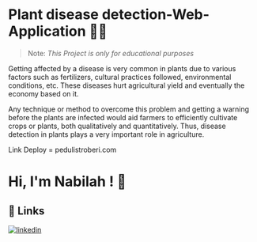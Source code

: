 # Plant disease detection-Web-Application 🧑‍🌾

> Note: _This Project is only for educational purposes_

Getting affected by a disease is very common in plants due to various factors such as fertilizers, cultural practices followed, environmental conditions, etc. These diseases hurt agricultural yield and eventually the economy based on it.

Any technique or method to overcome this problem and getting a warning before the plants are infected would aid farmers to efficiently cultivate crops or plants, both qualitatively and quantitatively. Thus, disease detection in plants plays a very important role in agriculture.

Link Deploy = pedulistroberi.com

# Hi, I'm Nabilah ! 👋

## 🔗 Links

[![linkedin](https://img.shields.io/badge/linkedin-0A66C2?style=for-the-badge&logo=linkedin&logoColor=white)](https://www.linkedin.com/in/abilanr)
